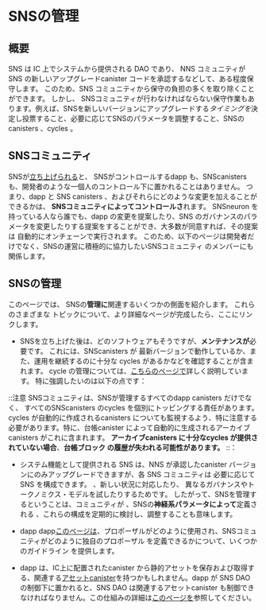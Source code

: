 # SNSの管理

## 概要

SNS は IC 上でシステムから提供される DAO であり、
NNS コミュニティが SNS の新しいアップグレードcanister コードを承認するなどして、ある程度保守します。
このため、SNS コミュニティから保守の負担の多くを取り除くことができます。
しかし、
SNSコミュニティが行わなければならない保守作業もあります。例えば、SNSを新しいバージョンにアップグレードする*タイミングを*決定し投票すること、必要に応じてSNSのパラメータを調整すること、SNSのcanisters
 、cycles 。

## SNSコミュニティ

[](../testing/testing-before-launch.md) SNSが[立ち上げられる](../testing/testing-before-launch.md)と、
SNSがコントロールするdapp も、SNScanisters
 も、開発者のような一個人のコントロール下に置かれることはありません。
つまり、dapp と SNS
canisters 、およびそれらにどのような変更を加えることができるかは、
**SNSコミュニティによってコントロールさ**れます。
SNSneuron を持っている人なら誰でも、dapp の変更を提案したり、SNS
のガバナンスのパラメータを変更したりする提案をすることができ、大多数が同意すれば、その提案は
自動的にオンチェーンで実行されます。
このため、以下のページは開発者だけでなく、SNSの運営に積極的に協力したいSNSコミュニティ
のメンバーにも関係します。

## SNSの管理

このページでは、
SNSの**管理に**関連するいくつかの側面を紹介します。
これらのさまざまな
トピックについて、より詳細なページが完成したら、ここにリンクします。

- 
  SNSを立ち上げた後は、どのソフトウェアもそうですが、**メンテナンスが**必要です。
  これには、SNScanisters が
  最新バージョンで動作しているか、また、運用を継続するのに十分な
  cycles があるかなどを確認することが含まれます。
  <!--how SNS canisters can be  upgraded to new versions on this page (./upgradeSNS.md)
  and about-->
   cycle の管理については、[こちらのページで](./cycles-usage.md)詳しく説明しています。
  特に強調したいのは以下の点です：

::注意
SNSコミュニティは、SNSが管理するすべてのdapp canisters だけでなく、
すべてのSNScanisters のcycles を個別にトッピングする責任があります。
 cycles が自動的に作成されるcanisters についても監視するよう、特に注意する必要があります。特に、台帳canister によって自動的に生成されるアーカイブcanisters
 がこれに含まれます。
**アーカイブcanisters に十分なcycles が提供されていない場合**、**台帳ブロック
の履歴が失われる可能性があります。**
::：

- システム機能として提供される SNS は、NNS が承認したcanister バージョンにのみアップグレードできますが、各 SNS コミュニティは
  必要に応じて SNS を構成できます。
  、新しい状況に対応したり、
  異なるガバナンスやトークノミクス・モデルを試したりするためです。
  したがって、SNSを管理するということは、コミュニティが
  、SNSの**神経系パラメータによって**定義される
  、これらの構成を定期的に検討し、調整することも意味します。

<!--We describe on
this page(./nervous-system-parameters.md)
which parameters can be chosen and how they can be adjusted 
by proposal.-->

- dapp dapp[このページは](./making-proposals.md)、プロポーザルがどのように使用され、SNSコミュニティがどのように独自のプロポーザル
  を定義できるかについて、いくつかのガイドライン
  を提供します。

- dapp は、IC上に配置されたcanister から静的アセットを保存および取得する、関連する[アセットcanister](https://github.com/dfinity/sdk/tree/master/src/canisters/frontend/ic-frontend-canister)を持つかもしれません。dapp が SNS DAO の制御下に置かれると、SNS DAO は関連するアセットcanister も制御できなければなりません。この仕組みの詳細は[このページを](./sns-asset-canister.md)参照してください。

<!---
# Manage an SNS

## Overview
SNSs are system-provided DAOs on the IC that are to some extent maintained by the
NNS community, who for example approve new upgrades of SNS canister code.
This eliminates much of the maintenance burden from the SNS communities.
However, there are still some maintenance tasks that have to be performed by an
SNS community, such as deciding and voting on _when_ an SNS should be upgraded
to a new version, adjusting the SNS parameters when needed, and making
sure that the SNS canisters do not run out of cycles.


## SNS community

Once an
[SNS is launched](../testing/testing-before-launch.md),
neither the dapp that the SNS controls, nor the SNS canisters
are under the control of a singe entity such as a developer.
This means that the dapp and to the SNS
canisters, as well as which changes can be made to them,
are **controlled by the SNS community**.
Anyone with an SNS neuron can make a proposal to suggest
a change in the dapp or to modify a parameter in the SNS
governance and, if the majority agrees, the proposal is
automatically executed on-chain.
For this reason, the following pages are not only relevant
for developers but for any member of an SNS community
who would like to actively help managing the SNS.

## Managing an SNS

On this page we will introduce a 
few aspects that are relevant for **managing** an SNS.
As we complete more detailed pages for these different 
topics, we will link to them here.

* As every piece of software, after an
SNS is launched is has to be **maintained**.
This includes ensuring that the SNS canisters are
running the latest version and that they have enough
cycles to continue operating.
You can find more information on<!--how SNS canisters can be  upgraded to new versions on this page (./upgradeSNS.md)
and about-!-> 
cycle management [on this page](./cycles-usage.md).
  We especially want to emphasize the following:

:::caution
The SNS communities are responsible for individually topping up the cycles of
all SNS canisters as well as all dapp canisters that are controlled by the SNS.
Special care must be taken that cycles are also monitored for canisters that
are automatically created. In particular, this includes the archive canisters
that are automatically spawned by the ledger canister.
**If the archive canisters are not provided with sufficient cycles, the ledger block
history may be lost.**
:::

* While SNSs that are provided as a system function can only be upgraded to canister versions approved by the NNS, each SNS community can configure their SNS according
to their needs. Most chosen configurations can also be adjusted over time,
for example to adopt to new situations or to experiment with
different governance and tokenomic models.
Therefore, managing an SNS also means that the community
should regularly consider and adjust these configurations,
which are defined by the SNS's **nervous system parameters**.


<!--We describe on
this page(./nervous-system-parameters.md)
which parameters can be chosen and how they can be adjusted 
by proposal.-!->

* An SNS community needs proposals, some of which are specific to a given dapp, to govern the DAO with its properties and the dapp. [This page](./making-proposals.md) provides some guidelines 
regarding how proposals can be used and how an SNS community can define
their own kinds of proposals.
  
* A dapp might have an associated The [asset canister](https://github.com/dfinity/sdk/tree/master/src/canisters/frontend/ic-frontend-canister) that stores and retrieves static assets from a canister deployed on the IC. Once a dapp is under SNS DAO control, the SNS DAO must also be able to control the associated asset canister. More details on how this works can be found on [this page](./sns-asset-canister.md).
-->
